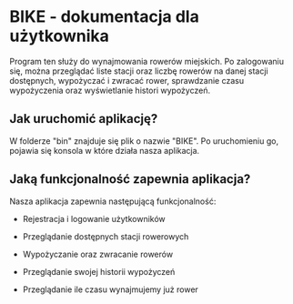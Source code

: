 # BIKE - dokumentacja dla użytkownika

Program ten służy do wynajmowania rowerów miejskich. Po zalogowaniu się, można przeglądać liste stacji oraz liczbę rowerów na danej stacji dostępnych, wypożyczać i zwracać rower, sprawdzanie czasu wypożyczenia oraz wyświetlanie histori wypożyczeń.

## Jak uruchomić aplikację?

W folderze "bin" znajduje się plik o nazwie "BIKE". Po uruchomieniu go, pojawia się konsola w które działa nasza aplikacja.

## Jaką funkcjonalność zapewnia aplikacja?

Nasza aplikacja zapewnia następującą funkcjonalność:

- Rejestracja i logowanie użytkowników

- Przeglądanie dostępnych stacji rowerowych

- Wypożyczanie oraz zwracanie rowerów

- Przeglądanie swojej historii wypożyczeń

- Przeglądanie ile czasu wynajmujemy już rower